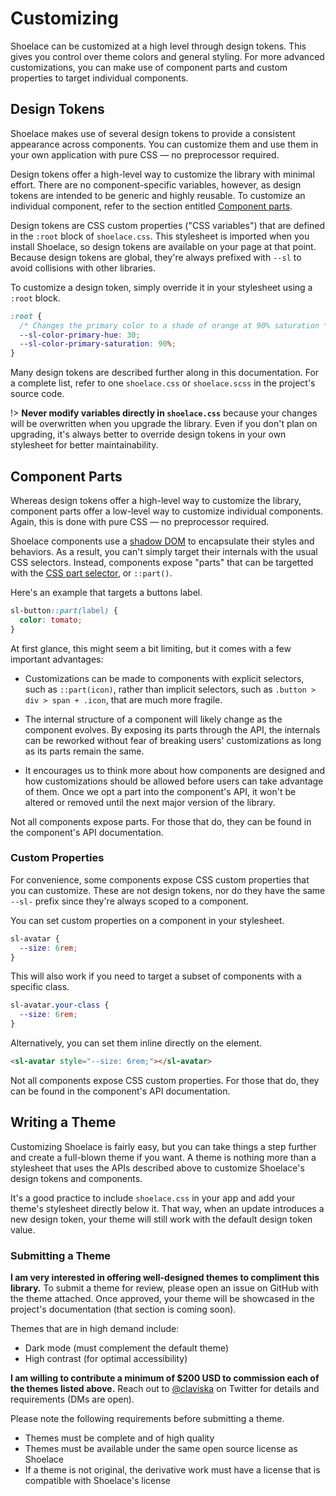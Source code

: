 # Customizing

Shoelace can be customized at a high level through design tokens. This gives you control over theme colors and general styling. For more advanced customizations, you can make use of component parts and custom properties to target individual components.

## Design Tokens

Shoelace makes use of several design tokens to provide a consistent appearance across components. You can customize them and use them in your own application with pure CSS — no preprocessor required.

Design tokens offer a high-level way to customize the library with minimal effort. There are no component-specific variables, however, as design tokens are intended to be generic and highly reusable. To customize an individual component, refer to the section entitled [Component parts](#component-parts).

Design tokens are CSS custom properties ("CSS variables") that are defined in the `:root` block of `shoelace.css`. This stylesheet is imported when you install Shoelace, so design tokens are available on your page at that point. Because design tokens are global, they're always prefixed with `--sl` to avoid collisions with other libraries.

To customize a design token, simply override it in your stylesheet using a `:root` block.

```css
:root {
  /* Changes the primary color to a shade of orange at 90% saturation */
  --sl-color-primary-hue: 30;
  --sl-color-primary-saturation: 90%;
}
```

Many design tokens are described further along in this documentation. For a complete list, refer to one `shoelace.css` or `shoelace.scss` in the project's source code.

!> **Never modify variables directly in `shoelace.css`** because your changes will be overwritten when you upgrade the library. Even if you don't plan on upgrading, it's always better to override design tokens in your own stylesheet for better maintainability.

## Component Parts

Whereas design tokens offer a high-level way to customize the library, component parts offer a low-level way to customize individual components. Again, this is done with pure CSS — no preprocessor required.

Shoelace components use a [shadow DOM](https://developer.mozilla.org/en-US/docs/Web/Web_Components/Using_shadow_DOM) to encapsulate their styles and behaviors. As a result, you can't simply target their internals with the usual CSS selectors. Instead, components expose "parts" that can be targetted with the [CSS part selector](https://developer.mozilla.org/en-US/docs/Web/CSS/::part), or `::part()`.

Here's an example that targets a buttons label.

```css
sl-button::part(label) {
  color: tomato;
}
```

At first glance, this might seem a bit limiting, but it comes with a few important advantages:

- Customizations can be made to components with explicit selectors, such as `::part(icon)`, rather than implicit selectors, such as `.button > div > span + .icon`, that are much more fragile.

- The internal structure of a component will likely change as the component evolves. By exposing its parts through the API, the internals can be reworked without fear of breaking users' customizations as long as its parts remain the same.

- It encourages us to think more about how components are designed and how customizations should be allowed before users can take advantage of them. Once we opt a part into the component's API, it won't be altered or removed until the next major version of the library.

Not all components expose parts. For those that do, they can be found in the component's API documentation.

### Custom Properties

For convenience, some components expose CSS custom properties that you can customize. These are not design tokens, nor do they have the same `--sl-` prefix since they're always scoped to a component.

You can set custom properties on a component in your stylesheet.

```css
sl-avatar {
  --size: 6rem;
}
```

This will also work if you need to target a subset of components with a specific class.

```css
sl-avatar.your-class {
  --size: 6rem;
}
```

Alternatively, you can set them inline directly on the element.

```html
<sl-avatar style="--size: 6rem;"></sl-avatar>
```

Not all components expose CSS custom properties. For those that do, they can be found in the component's API documentation.

## Writing a Theme

Customizing Shoelace is fairly easy, but you can take things a step further and create a full-blown theme if you want. A theme is nothing more than a stylesheet that uses the APIs described above to customize Shoelace's design tokens and components.

It's a good practice to include `shoelace.css` in your app and add your theme's stylesheet directly below it. That way, when an update introduces a new design token, your theme will still work with the default design token value.

### Submitting a Theme

**I am very interested in offering well-designed themes to compliment this library.** To submit a theme for review, please open an issue on GitHub with the theme attached. Once approved, your theme will be showcased in the project's documentation (that section is coming soon).

Themes that are in high demand include:

- Dark mode (must complement the default theme)
- High contrast (for optimal accessibility)

**I am willing to contribute a minimum of $200 USD to commission each of the themes listed above.** Reach out to [@claviska](https://twitter.com/claviska) on Twitter for details and requirements (DMs are open).

Please note the following requirements before submitting a theme.

- Themes must be complete and of high quality
- Themes must be available under the same open source license as Shoelace
- If a theme is not original, the derivative work must have a license that is compatible with Shoelace's license
